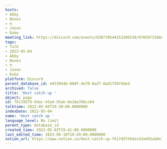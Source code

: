 ```yaml
---
hosts:
- Abby
- Bones
- π
- Jason
- Duke
meeting_link: https://discord.com/events/830770544253206538/970597156681568276
tags:
- Talk
- 2022-05-04
- Abby
- Bones
- π
- Jason
- Duke
platform: Discord
parent_database_id: e9339446-880f-4ef0-8ad7-8ad1f507dded
archived: false
title: 'Host catch up '
object: page
id: f617d574-5dac-43a4-93ab-0e18a766cc64
talktime: 2022-05-04T19:30:00.0000000
indexDate: 2022-05-04
name: 'Host catch up '
language_level: No limit
parent_type: database_id
created_time: 2022-05-02T19:41:00.0000000
last_edited_time: 2023-09-18T10:49:00.0000000
notion_url: https://www.notion.so/Host-catch-up-f617d5745dac43a493ab0e18a766cc64
---
```





